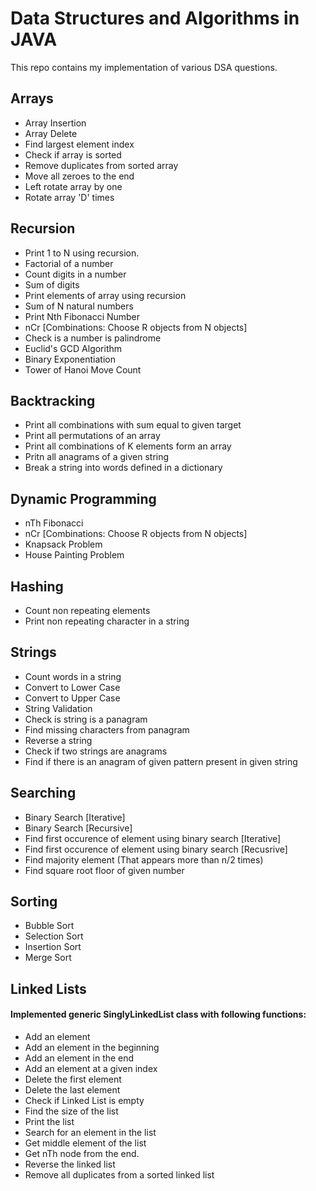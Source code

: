 # Data Structures and Algorithms in JAVA

This repo contains my implementation of various DSA questions.

## Arrays

* Array Insertion
* Array Delete
* Find largest element index
* Check if array is sorted
* Remove duplicates from sorted array
* Move all zeroes to the end
* Left rotate array by one
* Rotate array 'D' times

## Recursion

* Print 1 to N using recursion.
* Factorial of a number
* Count digits in a number
* Sum of digits
* Print elements of array using recursion
* Sum of N natural numbers
* Print Nth Fibonacci Number
* nCr [Combinations: Choose R objects from N objects]
* Check is a number is palindrome
* Euclid's GCD Algorithm
* Binary Exponentiation
* Tower of Hanoi Move Count

## Backtracking

* Print all combinations with sum equal to given target
* Print all permutations of an array
* Print all combinations of K elements form an array
* Pritn all anagrams of a given string
* Break a string into words defined in a dictionary

## Dynamic Programming

* nTh Fibonacci
* nCr [Combinations: Choose R objects from N objects]
* Knapsack Problem
* House Painting Problem

## Hashing

* Count non repeating elements
* Print non repeating character in a string

## Strings

* Count words in a string
* Convert to Lower Case
* Convert to Upper Case
* String Validation
* Check is string is a panagram
* Find missing characters from panagram
* Reverse a string
* Check if two strings are anagrams
* Find if there is an anagram of given pattern present in given string

## Searching

* Binary Search [Iterative]
* Binary Search [Recursive]
* Find first occurence of element using binary search [Iterative]
* Find first occurence of element using binary search [Recusrive]
* Find majority element (That appears more than n/2 times)
* Find square root floor of given number 

## Sorting 

* Bubble Sort
* Selection Sort
* Insertion Sort
* Merge Sort 

## Linked Lists

#### Implemented generic SinglyLinkedList class with following functions: 

* Add an element
* Add an element in the beginning
* Add an element in the end
* Add an element at a given index
* Delete the first element
* Delete the last element
* Check if Linked List is empty
* Find the size of the list
* Print the list
* Search for an element in the list
* Get middle element of the list
* Get nTh node from the end.
* Reverse the linked list
* Remove all duplicates from a sorted linked list
